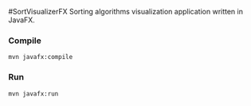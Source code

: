 #SortVisualizerFX
Sorting algorithms visualization application written in JavaFX.

### Compile
`mvn javafx:compile`

### Run
`mvn javafx:run`